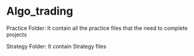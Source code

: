 # Algo_trading
Practice Folder:
It contain all the practice files that the need to complete projects

Strategy Folder: It contain Strategy files
